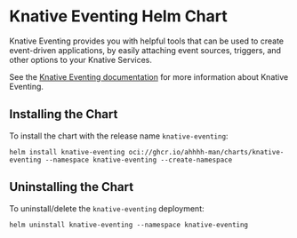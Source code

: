 # Knative Eventing Helm Chart

Knative Eventing provides you with helpful tools that can be used to create event-driven applications, by easily attaching event sources, triggers, and other options to your Knative Services.

See the [Knative Eventing documentation](https://knative.dev/docs/eventing/) for more information about Knative Eventing.

## Installing the Chart

To install the chart with the release name `knative-eventing`:

```console
helm install knative-eventing oci://ghcr.io/ahhhh-man/charts/knative-eventing --namespace knative-eventing --create-namespace
```

## Uninstalling the Chart

To uninstall/delete the `knative-eventing` deployment:

```console
helm uninstall knative-eventing --namespace knative-eventing
```

